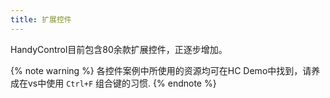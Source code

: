 ```yaml
---
title: 扩展控件
---
```


HandyControl目前包含80余款扩展控件，正逐步增加。

{% note warning %}
各控件案例中所使用的资源均可在HC Demo中找到，请养成在vs中使用 `Ctrl+F` 组合键的习惯.
{% endnote %}